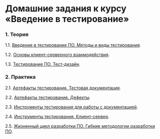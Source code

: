 # Домашние задания к курсу «Введение в тестирование»

### 1. Теория

1.1. [Введение в тестирование ПО. Методы и виды тестирования](https://github.com/netology-code/iqa-homeworks/tree/iqa-12/1.1/).

1.2. [Основы клиент-серверного взаимодействия](https://github.com/netology-code/iqa-homeworks/tree/iqa-12/1.2/).

1.3. [Тестирование ПО. Тест-дизайн](https://github.com/netology-code/iqa-homeworks/tree/iqa-12/1.3/).

### 2. Практика

2.1. [Артефакты тестирования. Тестовая документация](https://github.com/netology-code/iqa-homeworks/tree/iqa-12/2.2/).

2.2. [Артефакты тестирования. Дефекты](https://github.com/netology-code/iqa-homeworks/tree/iqa-12/2.1/).

2.3. [Инструменты тестирования для работы с документацией](https://github.com/netology-code/iqa-homeworks/tree/iqa-12/2.3).

2.4. [Инструменты тестирования. Клиент-сервер](https://github.com/netology-code/iqa-homeworks/tree/iqa-12/2.4).

2.5. [Жизненный цикл разработки ПО. Гибкие методологии разработки ПО](https://github.com/netology-code/iqa-homeworks/tree/iqa-12/2.5/).
